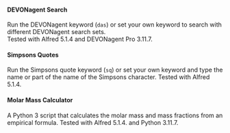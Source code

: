 #### DEVONagent Search    
Run the DEVONagent keyword (`das`) or set your own keyword to search with different DEVONagent search sets.    
Tested with Alfred 5.1.4 and DEVONagent Pro 3.11.7.    

#### Simpsons Quotes
Run the Simpsons quote keyword (`sq`) or set your own keyword and type the name or part of the name of the Simpsons character.
Tested with Alfred 5.1.4.    

#### Molar Mass Calculator
A Python 3 script that calculates the molar mass and mass fractions from an empirical formula.
Tested with Alfred 5.1.4. and Python 3.11.7.
